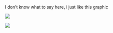 
I don't know what to say here, i just like this graphic

<!-- GitHub stats from https://github.com/anuraghazra/github-readme-stats -->

![](https://github-readme-stats.vercel.app/api?username=timotofcourse&theme=blue-green&hide_border=false&include_all_commits=true&count_private=true)

![](https://github-readme-stats.vercel.app/api/top-langs/?username=timotofcourse&theme=blue-green)